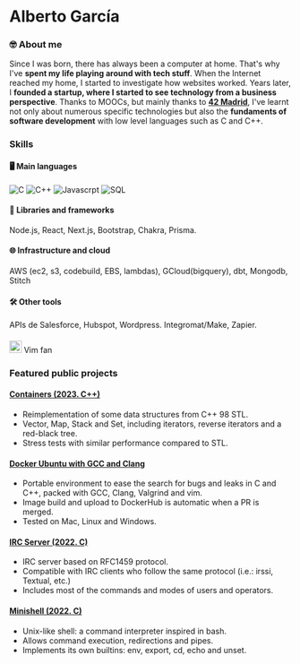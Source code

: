 # Alberto García
### 🤓 About me

Since I was born, there has always been a computer at home. That's why I've **spent my life playing around with tech stuff**. When the Internet reached my home, I started to investigate how websites worked. Years later, I **founded a startup, where I started to see technology from a business perspective**. Thanks to MOOCs, but mainly thanks to [**42 Madrid**](https://www.42madrid.com/), I've learnt not only about numerous specific technologies but also the **fundaments of software development** with low level languages such as C and C++.

### Skills
#### 🖥 Main languages
![C](https://img.shields.io/badge/C-a?style=for-the-badge&logo=C&color=grey)
![C++](https://img.shields.io/badge/C++-a?style=for-the-badge&logo=cplusplus&color=grey)
![Javascrpt](https://img.shields.io/badge/Javascript-a?style=for-the-badge&logo=javascript&color=grey)
![SQL](https://img.shields.io/badge/SQL-a?style=for-the-badge&logo=SQL&color=grey)

#### 📘 Libraries and frameworks
Node.js, React, Next.js, Bootstrap, Chakra, Prisma.

#### 🌐 Infrastructure and cloud
AWS (ec2, s3, codebuild, EBS, lambdas), GCloud(bigquery), dbt, Mongodb, Stitch

#### 🛠 Other tools
APIs de Salesforce, Hubspot, Wordpress. Integromat/Make, Zapier.

#### 

<img src="https://user-images.githubusercontent.com/65416560/226875832-f7535b21-cfeb-4185-be63-570a18486c24.svg" width=22 height=22 /> Vim fan


### Featured public projects

#### [Containers (2023. C++)](https://github.com/yeta1990/ft_containers)
- Reimplementation of some data structures from C++ 98 STL.
- Vector, Map, Stack and Set, including iterators, reverse iterators and a red-black tree. 
- Stress tests with similar performance compared to STL.

#### [Docker Ubuntu with GCC and Clang](https://github.com/yeta1990/docker-gcc-clang)
- Portable environment to ease the search for bugs and leaks in C and C++, packed with GCC, Clang, Valgrind and vim.
- Image build and upload to DockerHub is automatic when a PR is merged.
- Tested on Mac, Linux and Windows.

#### [IRC Server (2022. C)](https://github.com/yeta1990/irc_server)
- IRC server based on RFC1459 protocol.
- Compatible with IRC clients who follow the same protocol (i.e.: irssi, Textual, etc.)
- Includes most of the commands and modes of users and operators.

#### [Minishell (2022. C)](https://github.com/yeta1990/minishell)
- Unix-like shell: a command interpreter inspired in bash.
- Allows command execution, redirections and pipes.
- Implements its own builtins: env, export, cd, echo and unset.
